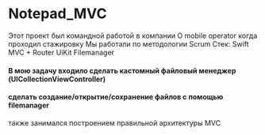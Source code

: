# Notepad_MVC
Этот проект был командной работой в компании O mobile operator когда проходил стажировку
Мы работали по методологии Scrum 
Стек: 
Swift
MVC + Router
UiKit
Filemanager
#### В мою задачу входило сделать кастомный файловый менеджер (UICollectionViewController)
#### сделать создание/открытие/сохранение файлов с помощью filemanager
также занимался построением правильной архитектуры MVC
